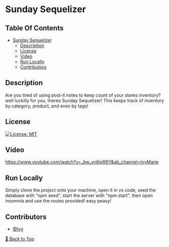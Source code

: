 # Sunday Sequelizer


## Table Of Contents
- [Sunday Sequelizer](#sunday-sequelizer)
  - [Description](#description)
  - [License](#license)
  - [Video](#video)
  - [Run Locally](#run-locally)
  - [Contributors](#contributors)


## Description

Are you tired of using post-it notes to keep count of your stores inventory? well luckilly for you, theres Sunday Sequelizer! This keeps track of inventory by category, product, and even by tags!

## License

[![License: MIT](https://img.shields.io/badge/License-MIT-yellow.svg)](https://opensource.org/licenses/MIT)

## Video

https://www.youtube.com/watch?v=_bw_yn6mR6Y&ab_channel=IvyMarie

## Run Locally

Simply clone the project onto your machine, open it in vs code, seed the database with "npm seed", start the server with "npm start", then open insomnia and use the routes provided! easy peasy!

## Contributors

- [@Ivy](https://www.github.com/ivyreed)

[🔼 Back to Top](#sunday-sequelizer)